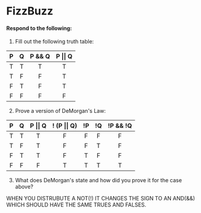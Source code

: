 # FizzBuzz
#### Respond to the following:

1. Fill out the following truth table:

| P  | Q  | P && Q | P \|\| Q |
|:--:|:--:|:------:|:--------:|
| T  | T  | T      |     T    |
| T  | F  |   F    |  T       |
| F  | T  |     F  |     T    |
| F  | F  | F      |     F    |

2. Prove a version of DeMorgan's Law:

| P  | Q  | P \|\| Q | ! (P \|\| Q) | !P | !Q | !P && !Q |
|:--:|:--:|:--------:|:------------:|:--:|:--:|:--------:|
| T  | T  |    T     |     F        |  F |  F |     F    |
| T  | F  |    T     |     F        |  F |  T |     F    |
| F  | T  |    T     |     F        |  T |  F |     F    |
| F  | F  |    F     |     T        |  T |  T |     T    |

3. What does DeMorgan's state and how did you prove it for the case above?
 
WHEN YOU DISTRUBUTE A NOT(!) IT CHANGES THE SIGN TO AN AND(&&) WHICH SHOULD HAVE THE SAME TRUES AND FALSES.
